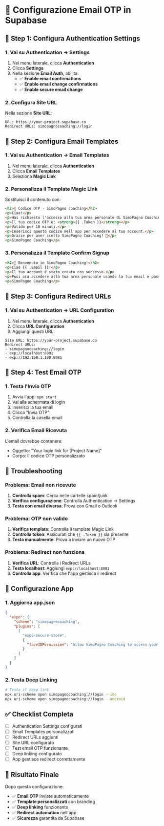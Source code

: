 # 📧 Configurazione Email OTP in Supabase

## 🔧 Step 1: Configura Authentication Settings

### 1. Vai su Authentication → Settings
1. Nel menu laterale, clicca **Authentication**
2. Clicca **Settings**
3. Nella sezione **Email Auth**, abilita:
   - ✅ **Enable email confirmations**
   - ✅ **Enable email change confirmations**
   - ✅ **Enable secure email change**

### 2. Configura Site URL
Nella sezione **Site URL**:
```
URL: https://your-project.supabase.co
Redirect URLs: simopagnocoaching://login
```

## 📧 Step 2: Configura Email Templates

### 1. Vai su Authentication → Email Templates
1. Nel menu laterale, clicca **Authentication**
2. Clicca **Email Templates**
3. Seleziona **Magic Link**

### 2. Personalizza il Template Magic Link
Sostituisci il contenuto con:

```html
<h2>🔐 Codice OTP - SimoPagno Coaching</h2>
<p>Ciao!</p>
<p>Hai richiesto l'accesso alla tua area personale di SimoPagno Coaching.</p>
<p>Il tuo codice OTP è: <strong>{{ .Token }}</strong></p>
<p>Valido per 10 minuti.</p>
<p>Inserisci questo codice nell'app per accedere al tuo account.</p>
<p>Grazie per aver scelto SimoPagno Coaching! 💪</p>
<p>SimoPagno Coaching</p>
```

### 3. Personalizza il Template Confirm Signup
```html
<h2>🎉 Benvenuto in SimoPagno Coaching!</h2>
<p>Ciao {{ .Email }}!</p>
<p>Il tuo account è stato creato con successo.</p>
<p>Puoi ora accedere alla tua area personale usando la tua email e password.</p>
<p>SimoPagno Coaching</p>
```

## 🔗 Step 3: Configura Redirect URLs

### 1. Vai su Authentication → URL Configuration
1. Nel menu laterale, clicca **Authentication**
2. Clicca **URL Configuration**
3. Aggiungi questi URL:

```
Site URL: https://your-project.supabase.co
Redirect URLs:
- simopagnocoaching://login
- exp://localhost:8081
- exp://192.168.1.100:8081
```

## 🎯 Step 4: Test Email OTP

### 1. Testa l'Invio OTP
1. Avvia l'app: `npm start`
2. Vai alla schermata di login
3. Inserisci la tua email
4. Clicca "Invia OTP"
5. Controlla la casella email

### 2. Verifica Email Ricevuta
L'email dovrebbe contenere:
- Oggetto: "Your login link for [Project Name]"
- Corpo: Il codice OTP personalizzato

## 🔧 Troubleshooting

### Problema: Email non ricevute
1. **Controlla spam**: Cerca nelle cartelle spam/junk
2. **Verifica configurazione**: Controlla Authentication → Settings
3. **Testa con email diversa**: Prova con Gmail o Outlook

### Problema: OTP non valido
1. **Verifica template**: Controlla il template Magic Link
2. **Controlla token**: Assicurati che `{{ .Token }}` sia presente
3. **Testa manualmente**: Prova a inviare un nuovo OTP

### Problema: Redirect non funziona
1. **Verifica URL**: Controlla i Redirect URLs
2. **Testa localhost**: Aggiungi `exp://localhost:8081`
3. **Controlla app**: Verifica che l'app gestisca il redirect

## 📱 Configurazione App

### 1. Aggiorna app.json
```json
{
  "expo": {
    "scheme": "simopagnocoaching",
    "plugins": [
      [
        "expo-secure-store",
        {
          "faceIDPermission": "Allow SimoPagno Coaching to access your Face ID."
        }
      ]
    ]
  }
}
```

### 2. Testa Deep Linking
```bash
# Testa il deep link
npx uri-scheme open simopagnocoaching://login --ios
npx uri-scheme open simopagnocoaching://login --android
```

## ✅ Checklist Completa

- [ ] Authentication Settings configurati
- [ ] Email Templates personalizzati
- [ ] Redirect URLs aggiunti
- [ ] Site URL configurato
- [ ] Test email OTP funzionante
- [ ] Deep linking configurato
- [ ] App gestisce redirect correttamente

## 🎯 Risultato Finale

Dopo questa configurazione:
- ✅ **Email OTP** inviate automaticamente
- ✅ **Template personalizzati** con branding
- ✅ **Deep linking** funzionante
- ✅ **Redirect automatico** nell'app
- ✅ **Sicurezza** garantita da Supabase
